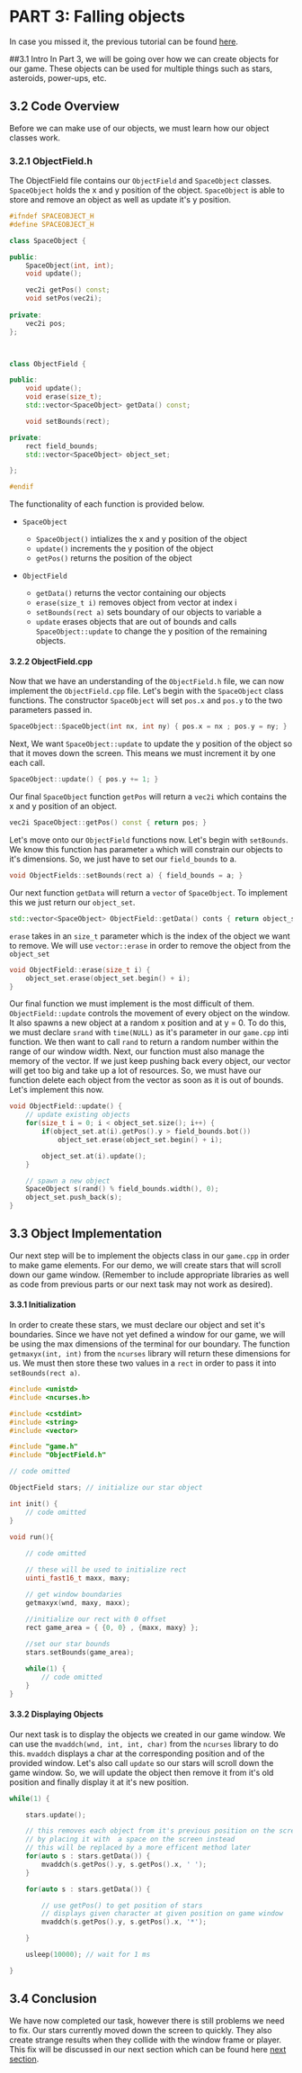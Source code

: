 # PART 3: Falling objects

In case you missed it, the previous tutorial can be found [here](../part2).

##3.1 Intro
In Part 3, we will be going over how we can create objects for our game. These objects can be used for 
multiple things such as stars, asteroids, power-ups, etc.

## 3.2 Code Overview
Before we can make use of our objects, we must learn how our object classes work.  
### 3.2.1 ObjectField.h
The ObjectField file contains our `ObjectField` and `SpaceObject` classes. `SpaceObject` holds the x and y position of
the object. `SpaceObject` is able to store and remove an object as well as update it's y position. 
```c++
#ifndef SPACEOBJECT_H
#define SPACEOBJECT_H

class SpaceObject {

public:
    SpaceObject(int, int);
    void update();

    vec2i getPos() const;
    void setPos(vec2i);
   
private:
    vec2i pos;
};



class ObjectField {

public:
    void update();
    void erase(size_t);
    std::vector<SpaceObject> getData() const;

    void setBounds(rect);

private:
    rect field_bounds;
    std::vector<SpaceObject> object_set;

};

#endif
```
The functionality of each function is provided below.
* `SpaceObject`
  * `SpaceObject()` intializes the x and y position of the object
  * `update()` increments the y position of the object
  * `getPos()` returns the position of the object

* `ObjectField`
  * `getData()` returns the vector containing our objects 
  * `erase(size_t i)` removes object from vector at index i 
  * `setBounds(rect a)` sets boundary of our objects to variable a
  * `update` erases objects that are out of bounds and calls `SpaceObject::update` to change the y position of the remaining objects.


#### 3.2.2 ObjectField.cpp
Now that we have an understanding of the `ObjectField.h` file, we can now implement the `ObjectField.cpp` file. Let's begin
with the `SpaceObject` class functions. 
The constructor `SpaceObject` will set `pos.x` and `pos.y` to the two parameters passed in. 
```c++
SpaceObject::SpaceObject(int nx, int ny) { pos.x = nx ; pos.y = ny; }
```
Next, We want `SpaceObject::update` to update the y position of the object so that it moves down the screen. This means we 
must increment it by one each call. 
```c++
SpaceObject::update() { pos.y += 1; }
```
Our final `SpaceObject` function `getPos` will return a `vec2i` which contains the x and y position of an object. 
```c++
vec2i SpaceObject::getPos() const { return pos; }
```
Let's move onto our `ObjectField` functions now. Let's begin with `setBounds`. We know this function has parameter `a` 
which will constrain our objects to it's dimensions. So, we just have to set our `field_bounds` to a. 
```c++
void ObjectFields::setBounds(rect a) { field_bounds = a; }
```
Our next function `getData` will return a `vector` of `SpaceObject`. To implement this we just return our `object_set`.
```c++
std::vector<SpaceObject> ObjectField::getData() conts { return object_set; }
```
`erase` takes in an `size_t` parameter which is the index of the object we want to remove. We will use `vector::erase` in 
order to remove the object from the `object_set`
```c++
void ObjectField::erase(size_t i) {
    object_set.erase(object_set.begin() + i);
}
```
Our final function we must implement is the most difficult of them. `ObjectField::update` controls the movement of every 
object on the window. It also spawns a new object at a random x position and at y = 0. To do this, we must declare `srand` 
with `time(NULL)` as it's parameter in our `game.cpp` inti function. We then want to call `rand` to return a random number
within the range of our window width. Next, our function must also manage the memory of the vector. If we just keep pushing 
back every object, our vector will get too big and take up a lot of resources. So, we must have our function delete each object
from the vector as soon as it is out of bounds. Let's implement this now. 
```c++
void ObjectField::update() {
    // update existing objects
    for(size_t i = 0; i < object_set.size(); i++) {
        if(object_set.at(i).getPos().y > field_bounds.bot())
            object_set.erase(object_set.begin() + i);

        object_set.at(i).update();
    }

    // spawn a new object
    SpaceObject s(rand() % field_bounds.width(), 0);
    object_set.push_back(s);  
}
```
## 3.3 Object Implementation
Our next step will be to implement the objects class in our `game.cpp` in order to make game elements. For our demo, we will
create stars that will scroll down our game window. (Remember to include appropriate libraries as well as code from 
previous parts or our next task may not work as desired).
#### 3.3.1 Initialization
In order to create these stars, we must declare our object and set it's boundaries. Since we have not yet defined a window
for our game, we will be using the max dimensions of the terminal for our boundary. The function `getmaxyx(int, int)` from 
the `ncurses` library will return these dimensions for us. We must then store these two values in a `rect` in order to pass 
it into `setBounds(rect a)`. 
```c++
#include <unistd>
#include <ncurses.h>

#include <cstdint>
#include <string>
#include <vector> 

#include "game.h"
#include "ObjectField.h"

// code omitted

ObjectField stars; // initialize our star object

int init() {
    // code omitted
}

void run(){
    
    // code omitted

    // these will be used to initialize rect
    uinti_fast16_t maxx, maxy;   

    // get window boundaries
    getmaxyx(wnd, maxy, maxx);

    //initialize our rect with 0 offset
    rect game_area = { {0, 0} , {maxx, maxy} }; 
    
    //set our star bounds
    stars.setBounds(game_area);

    while(1) {
        // code omitted   
    }
}

```
#### 3.3.2 Displaying Objects
Our next task is to display the objects we created in our game window. We can use the `mvaddch(wnd, int, int, char)` from the
`ncurses` library to do this. `mvaddch` displays a char at the corresponding position and of the provided window. Let's also
call `update` so our stars will scroll down the game window. So, we will update the object then remove it from it's old 
position and finally display it at it's new position.
```c++
while(1) {

    stars.update();

    // this removes each object from it's previous position on the screen
    // by placing it with  a space on the screen instead
    // this will be replaced by a more efficent method later
    for(auto s : stars.getData()) {
        mvaddch(s.getPos().y, s.getPos().x, ' ');
    }

    for(auto s : stars.getData()) {

        // use getPos() to get position of stars
        // displays given character at given position on game window
        mvaddch(s.getPos().y, s.getPos().x, '*');

    }

    usleep(10000); // wait for 1 ms

}
```
## 3.4 Conclusion
We have now completed our task, however there is still problems we need to fix. Our stars currently moved down the screen to
quickly. They also create strange results when they collide with the window frame or player. This fix will be discussed in 
our next section which can be found here [next section](../part4).
